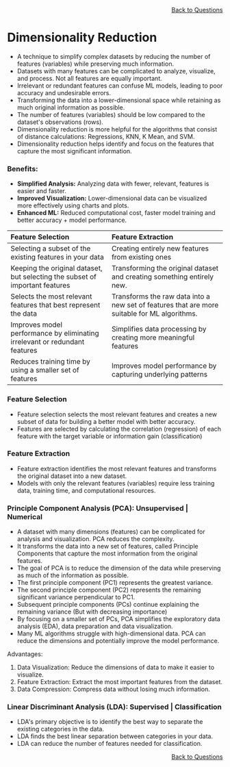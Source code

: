 <p align='right'><a align="right" href="https://github.com/KIRANKUMAR7296/Library/blob/main/Interview.md">Back to Questions</a></p>

# **Dimensionality Reduction**

- A technique to simplify complex datasets by reducing the number of features (variables) while preserving much information.
- Datasets with many features can be complicated to analyze, visualize, and process. Not all features are equally important.
- Irrelevant or redundant features can confuse ML models, leading to poor accuracy and undesirable errors.
- Transforming the data into a lower-dimensional space while retaining as much original information as possible.
- The number of features (variables) should be low compared to the dataset's observations (rows).
- Dimensionality reduction is more helpful for the algorithms that consist of distance calculations: Regressions, KNN, K Mean, and SVM.  
- Dimensionality reduction helps identify and focus on the features that capture the most significant information.

### **Benefits:**
- **Simplified Analysis:** Analyzing data with fewer, relevant, features is easier and faster.
- **Improved Visualization:** Lower-dimensional data can be visualized more effectively using charts and plots.
- **Enhanced ML:** Reduced computational cost, faster model training and better accuracy + model performance.

**Feature Selection** | **Feature Extraction**
:--- | :---
Selecting a subset of the existing features in your data | Creating entirely new features from existing ones
Keeping the original dataset, but selecting the subset of important features | Transforming the original dataset and creating something entirely new.
Selects the most relevant features that best represent the data | Transforms the raw data into a new set of features that are more suitable for ML algorithms.
Improves model performance by eliminating irrelevant or redundant features | Simplifies data processing by creating more meaningful features
Reduces training time by using a smaller set of features | Improves model performance by capturing underlying patterns

### **Feature Selection**
- Feature selection selects the most relevant features and creates a new subset of data for building a better model with better accuracy.
- Features are selected by calculating the correlation (regression) of each feature with the target variable or information gain (classification)

### **Feature Extraction**
- Feature extraction identifies the most relevant features and transforms the original dataset into a new dataset. 
- Models with only the relevant features (variables) require less training data, training time, and computational resources.

### **Principle Component Analysis (PCA): Unsupervised | Numerical**
- A dataset with many dimensions (features) can be complicated for analysis and visualization. PCA reduces the complexity.
- It transforms the data into a new set of features, called Principle Components that capture the most information from the original features.
- The goal of PCA is to reduce the dimension of the data while preserving as much of the information as possible.
- The first principle component (PC1) represents the greatest variance.
- The second principle component (PC2) represents the remaining significant variance perpendicular to PC1.
- Subsequent principle components (PCs) continue explaining the remaining variance (But with decreasing importance)
- By focusing on a smaller set of PCs, PCA simplifies the exploratory data analysis (EDA), data preparation and data visualization.
- Many ML algorithms struggle with high-dimensional data. PCA can reduce the dimensions and potentially improve the model performance.

Advantages:
1. Data Visualization: Reduce the dimensions of data to make it easier to visualize.
2. Feature Extraction: Extract the most important features from the dataset.
3. Data Compression: Compress data without losing much information.

### **Linear Discriminant Analysis (LDA): Supervised | Classification**
- LDA's primary objective is to identify the best way to separate the existing categories in the data.
- LDA finds the best linear separation between categories in your data.
- LDA can reduce the number of features needed for classification.

<p align='right'><a align="right" href="https://github.com/KIRANKUMAR7296/Library/blob/main/Interview.md">Back to Questions</a></p>
